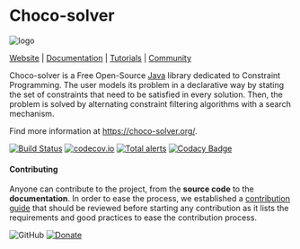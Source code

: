 # Choco-solver

![logo](https://github.com/chocoteam/choco-solver/blob/master/solver/src/resources/png/ChocoLogo-160x135.png)

[Website](https://choco-solver.org) |
[Documentation](https://choco-solver.org/docs/) |
[Tutorials](https://choco-solver.org/tutos/) |
[Community](https://choco-solver.org/community/)

Choco-solver is a Free Open-Source [Java](https://www.java.com/fr/) library dedicated to Constraint Programming.
The user models its problem in a declarative way by stating the set of constraints 
that need to be satisfied in every solution.
Then, the problem is solved by alternating constraint filtering algorithms with a search mechanism.

Find more information at https://choco-solver.org/.

[![Build Status](https://travis-ci.org/chocoteam/choco-solver.svg?branch=master)](https://travis-ci.org/chocoteam/choco-solver)
[![codecov.io](https://codecov.io/github/chocoteam/choco-solver/coverage.svg?branch=master)](https://codecov.io/github/chocoteam/choco-solver?branch=master)
[![Total alerts](https://img.shields.io/lgtm/alerts/g/chocoteam/choco-solver.svg?logo=lgtm&logoWidth=18)](https://lgtm.com/projects/g/chocoteam/choco-solver/alerts/)
[![Codacy Badge](https://api.codacy.com/project/badge/grade/b0ab28bdd7fd4da095ad72c2c46bce57)](https://www.codacy.com/app/cprudhom/choco-solver)


#### Contributing

Anyone can contribute to the project, from the **source code** to the **documentation**.
In order to ease the process, we established a [contribution guide](CONTRIBUTING.md)
that should be reviewed before starting any contribution as
it lists the requirements and good practices to ease the contribution process.

![GitHub](https://img.shields.io/github/license/chocoteam/choco-solver?color=green)
[![Donate](https://img.shields.io/badge/Donate-PayPal-green.svg)](https://www.paypal.com/cgi-bin/webscr?cmd=_s-xclick&hosted_button_id=2GHMNLTP4MCL8)

